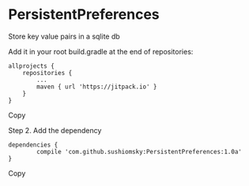 # PersistentPreferences
Store key value pairs in a sqlite db



Add it in your root build.gradle at the end of repositories:

	allprojects {
		repositories {
			...
			maven { url 'https://jitpack.io' }
		}
	}
Copy

Step 2. Add the dependency

	dependencies {
	        compile 'com.github.sushiomsky:PersistentPreferences:1.0a'
	}
Copy


